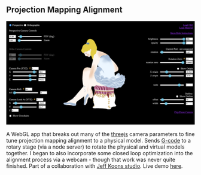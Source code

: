 ## Projection Mapping Alignment

<img src="projectionAR.png"/>


A WebGL app that breaks out many of the <a href="https://threejs.org/" target="_blank">threejs</a> camera parameters to fine tune projection mapping alignment to a physical model.  Sends <a href="https://en.wikipedia.org/wiki/G-code" target="_blank">G-code</a> to a rotary stage (via a node server) to rotate the physical and virtual models together.  I began to also incorporate some closed loop optimization into the alignment process via a webcam - though that work was never quite finished.  Part of a collaboration with <a href="http://www.jeffkoons.com/" target="_blank">Jeff Koons studio</a>.  Live demo <a href="http://git.amandaghassaei.com/ProjectionMappingAlignment/" target="_blank">here</a>.